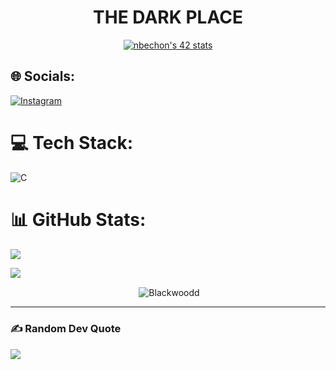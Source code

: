 <h1 align="center">THE DARK PLACE</h1>

<p align="center"> <a href="https://github.com/JaeSeoKim/badge42"><img src="https://badge42.vercel.app/api/v2/clfvaiqx8000608l6g6y0npcu/stats?cursusId=21&coalitionId=47" alt="nbechon's 42 stats" /></a>

## 🌐 Socials:

[![Instagram](https://img.shields.io/badge/Instagram-%23E4405F.svg?logo=Instagram&logoColor=white)](https://instagram.com/_nathan._b) 

# 💻 Tech Stack:

![C](https://img.shields.io/badge/c-%2300599C.svg?style=for-the-badge&logo=c&logoColor=white)

# 📊 GitHub Stats:

![](https://github-readme-stats.vercel.app/api?username=Blackwoodd&theme=tokyonight&hide_border=false&include_all_commits=true&count_private=false)<br/>

![](https://github-readme-streak-stats.herokuapp.com/?user=Blackwoodd&theme=tokyonight&hide_border=false)<br/>


<p align="center">&nbsp;<img align="center" src="https://github-readme-stats.vercel.app/api/top-langs/?
username=Blackwoodd&theme=tokyonight&hide_border=false&include_all_commits=true&count_private=false&layout=compact" alt="Blackwoodd" /></p><hr>

### ✍️ Random Dev Quote
![](https://quotes-github-readme.vercel.app/api?type=horizontal&theme=tokyonight)
